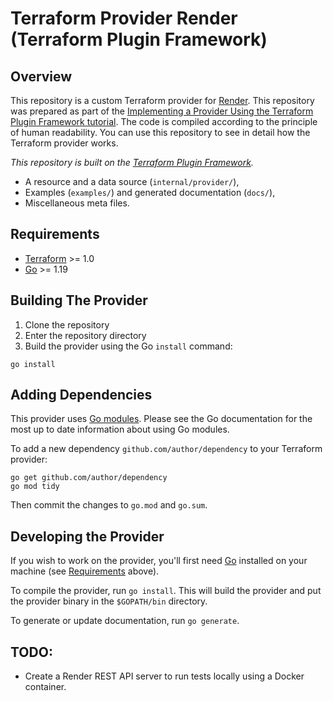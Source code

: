 # Terraform Provider Render (Terraform Plugin Framework)

## Overview
This repository is a custom Terraform provider for [Render](https://render.com/).
This repository was prepared as part of the [Implementing a Provider Using the Terraform Plugin Framework tutorial](https://developer.hashicorp.com/terraform/tutorials/providers-plugin-framework/providers-plugin-framework-provider). The code is compiled according to the principle of human readability. You can use this repository to see in detail how the Terraform provider works.

_This repository is built on the [Terraform Plugin Framework](https://github.com/hashicorp/terraform-plugin-framework)._

- A resource and a data source (`internal/provider/`),
- Examples (`examples/`) and generated documentation (`docs/`),
- Miscellaneous meta files.

## Requirements

- [Terraform](https://developer.hashicorp.com/terraform/downloads) >= 1.0
- [Go](https://golang.org/doc/install) >= 1.19

## Building The Provider

1. Clone the repository
1. Enter the repository directory
1. Build the provider using the Go `install` command:

```shell
go install
```

## Adding Dependencies

This provider uses [Go modules](https://github.com/golang/go/wiki/Modules).
Please see the Go documentation for the most up to date information about using Go modules.

To add a new dependency `github.com/author/dependency` to your Terraform provider:

```shell
go get github.com/author/dependency
go mod tidy
```

Then commit the changes to `go.mod` and `go.sum`.

## Developing the Provider

If you wish to work on the provider, you'll first need [Go](http://www.golang.org) installed on your machine (see [Requirements](#requirements) above).

To compile the provider, run `go install`. This will build the provider and put the provider binary in the `$GOPATH/bin` directory.

To generate or update documentation, run `go generate`.

## TODO:
- Create a Render REST API server to run tests locally using a Docker container.